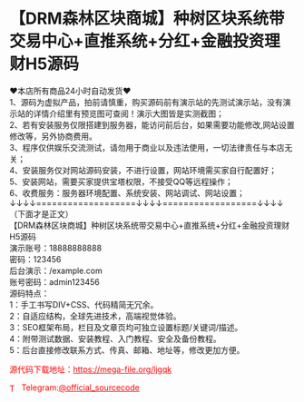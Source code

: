# 【DRM森林区块商城】种树区块系统带交易中心+直推系统+分红+金融投资理财H5源码

♥本店所有商品24小时自动发货♥<br>1、源码为虚拟产品，拍前请慎重，购买源码前有演示站的先测试演示站，没有演示站的详情介绍里有预览图可查阅！演示大图皆是实测截图；<br>2、若有安装服务仅限搭建到服务器，能访问前后台，如果需要功能修改,网站设置修改等，另外协商费用。<br>3、程序仅供娱乐交流测试，请勿用于商业以及违法使用，一切法律责任与本店无关；<br>4、安装服务仅对网站源码安装，不进行设置，网站环境需买家自行配置好；<br>5、安装网站，需要买家提供宝塔权限，不接受QQ等远程操作；<br>6、收费服务：服务器环境配置、系统安装、网站调试、网站设置；<br>↓↓↓↓===================↓↓↓↓==================↓↓↓↓<br>（下面才是正文）<br>【DRM森林区块商城】种树区块系统带交易中心+直推系统+分红+金融投资理财H5源码<br>演示账号：18888888888<br>密码：123456<br>后台演示：/example.com<br>账号密码：admin123456<br>源码特点：<br>1：手工书写DIV+CSS、代码精简无冗余。<br>2：自适应结构，全球先进技术，高端视觉体验。<br>3：SEO框架布局，栏目及文章页均可独立设置标题/关键词/描述。<br>4：附带测试数据、安装教程、入门教程、安全及备份教程。<br>5：后台直接修改联系方式、传真、邮箱、地址等，修改更加方便。<br>


<p style="color: red;">源代码下载地址：<a href="https://mega-file.org/ljgqk" style="color: red;">https://mega-file.org/ljgqk</a></p><p style="color: red;"><img src="https://cdn-icons-png.flaticon.com/512/2111/2111646.png" alt="Telegram Icon" style="width: 16px; vertical-align: middle; margin-right: 5px;">Telegram:<a href="https://t.me/official_sourcecode" style="color: red;">@official_sourcecode</a></p>